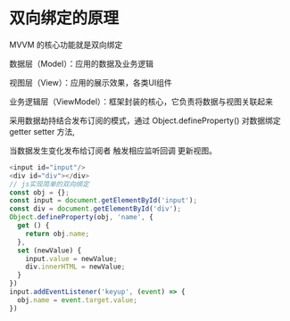 # 双向绑定的原理

MVVM 的核心功能就是双向绑定

数据层（Model）：应用的数据及业务逻辑

视图层（View）：应用的展示效果，各类UI组件

业务逻辑层（ViewModel）：框架封装的核心，它负责将数据与视图关联起来


 
采用数据劫持结合发布订阅的模式，通过 Object.defineProperty() 对数据绑定 getter setter 方法,

当数据发生变化发布给订阅者 触发相应监听回调 更新视图。


```js
<input id="input"/>
<div id="div"></div>
// js实现简单的双向绑定
const obj = {};
const input = document.getElementById('input');
const div = document.getElementById('div');
Object.defineProperty(obj, 'name', {
  get () {
    return obj.name;
  },
  set (newValue) {
    input.value = newValue;
    div.innerHTML = newValue;
  }
})
input.addEventListener('keyup', (event) => {
  obj.name = event.target.value;
})
```